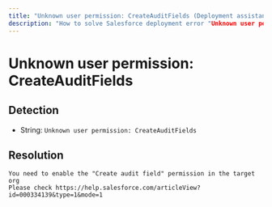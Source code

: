 ```yaml
---
title: "Unknown user permission: CreateAuditFields (Deployment assistant)"
description: "How to solve Salesforce deployment error "Unknown user permission: CreateAuditFields""
---
```

<!-- markdownlint-disable MD013 -->
# Unknown user permission: CreateAuditFields

## Detection

- String: `Unknown user permission: CreateAuditFields`

## Resolution

```shell
You need to enable the "Create audit field" permission in the target org
Please check https://help.salesforce.com/articleView?id=000334139&type=1&mode=1
```

